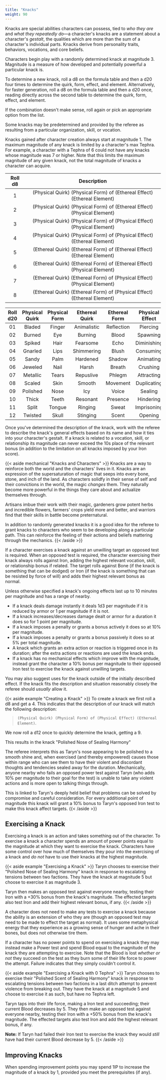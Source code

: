 ```yaml
---
title: "Knacks"
weight: 90
---
```


Knacks are special abilities characters can possess, tied to _who they are_ and _what they repeatedly do_—a character's knacks are a statement about a character's _gestalt_, the qualities which are more than the sum of a character's individual parts.
Knacks derive from personality traits, behaviors, vocations, and core beliefs.

Characters begin play with a randomly determined knack at magnitude 3.
Magnitude is a measure of how developed and potentially powerful a particular knack is.

To determine a new knack, roll a d8 on the formula table and then a d20 four times to determine the quirk, form, effect, and element.
Alternatively, for faster generation, roll a d8 on the formula table and then a d20 once, reading directly across the second table to determine the quirk, form, effect, and element.

If the combination doesn't make sense, roll again or pick an appropriate option from the list.

Some knacks may be predetermined and provided by the referee as resulting from a particular organization, skill, or vocation.

Knacks gained after character creation always start at magnitude 1.
The maximum magnitude of any knack is limited by a character's max Tephra.
For example, a character with a Tephra of 6 could not have any knacks whose magnitude was 7 or higher.
Note that this limits the maximum magnitude of any given knack, not the total magnitude of knacks a character can acquire.

| Roll d8 |                               Description                                |
|:-------:|:------------------------------------------------------------------------:|
|    1    | (Physical Quirk) (Physical Form) of (Ethereal Effect) (Ethereal Element) |
|    2    | (Physical Quirk) (Physical Form) of (Ethereal Effect) (Physical Element) |
|    3    | (Physical Quirk) (Physical Form) of (Physical Effect) (Physical Element) |
|    4    | (Physical Quirk) (Physical Form) of (Physical Effect) (Ethereal Element) |
|    5    | (Ethereal Quirk) (Ethereal Form) of (Ethereal Effect) (Ethereal Element) |
|    6    | (Ethereal Quirk) (Ethereal Form) of (Ethereal Effect) (Physical Element) |
|    7    | (Ethereal Quirk) (Ethereal Form) of (Physical Effect) (Physical Element) |
|    8    | (Ethereal Quirk) (Ethereal Form) of (Physical Effect) (Ethereal Element) |

| Roll d20 | Physical Quirk | Physical Form | Ethereal Quirk | Ethereal Form | Physical Effect | Ethereal Effect | Physical Element | Ethereal Element |
|:--------:|:--------------:|:-------------:|:--------------:|:-------------:|:---------------:|:---------------:|:----------------:|:----------------:|
|    01    | Bladed         | Finger        | Animalistic    | Reflection    | Piercing        | Revealing       | Flesh            | Memory           |
|    02    | Burned         | Eye           | Burning        | Blood         | Spawning        | Excruciating    | Bone             | Dream            |
|    03    | Spiked         | Hair          | Fearsome       | Echo          | Diminishing     | Soothing        | Brine            | Thunder          |
|    04    | Gnarled        | Lips          | Shimmering     | Blush         | Consuming       | Energizing      | Metal            | Chaos            |
|    05    | Sandy          | Palm          | Hardened       | Shadow        | Animating       | Bewildering     | Plant            | Belief           |
|    06    | Jeweled        | Nail          | Harsh          | Breath        | Crushing        | Withering       | Fungus           | Hope             |
|    07    | Metallic       | Tears         | Repuslive      | Phlegm        | Attracting      | Avenging        | Insect           | Fear             |
|    08    | Scaled         | Skin          | Smooth         | Movement      | Duplicating     | Warding         | Stone            | Pain             |
|    09    | Polished       | Nose          | Icy            | Voice         | Sealing         | Compelling      | Mouth            | Harmony          |
|    10    | Thick          | Teeth         | Resonant       | Presence      | Hindering       | Concealing      | Muscle           | Violence         |
|    11    | Split          | Tongue        | Ringing        | Sweat         | Imprisoning     | Emboldening     | Thorn            | Knowledge        |
|    12    | Twisted        | Skull         | Stinging       | Scent         | Opening         | Deceiving       | Portal           | Intent           |

Once you've determined the description of the knack, work with the referee to describe the knack's general effects based on its name and how it ties into your character's gestalt.
If a knack is related to a vocation, skill, or relationship its magnitude can never exceed the 10s place of the relevant bonus (in addition to the limitation on all knacks imposed by your Iron score).

{{< aside mechanical "Knacks and Characters" >}}
Knacks are a way to reinforce both the world and the characters' lives in it.
Knacks are an expression of the supersaturation of magic that seeps into every bone, stone, and inch of the land.
As characters solidfy in their sense of self and their convictions in the world, the magic _changes_ them.
They naturally become more powerful in the things they care about and actualize themselves through.

Artisans imbue their work with their magic, gardeners grow potent herbs and incredible flowers, farmers' crops yield more and better, and warriors find that their skills in battle become preternatural.

In addition to randomly generated knacks it is a good idea for the referee to grant knacks to characters who seem to be developing along a particular path.
This can reinforce the feeling of their actions and beliefs mattering through the mechanics.
{{< /aside >}}

If a character exercises a knack against an unwilling target an opposed test is required.
When an opposed test is required, the character exercising their knack always rolls against Iron, adding the highest relevant vocation, skill, or relationship bonus if related.
The target rolls against Bone (if the knack is something that can be dodged) or Iron (if the knack is something that can be resisted by force of will) and adds their highest relevant bonus as normal.

Unless otherwise specified a knack's ongoing effects last up to 10 minutes per magnitude and has a range of nearby.

+ If a knack deals damage instantly it deals 1d3 per magnitude if it is reduced by armor or 1 per magnitude if it is not.
+ If a knack increases/decreases damage dealt or armor for a duration it does so for 1 point per magnitude.
+ If a knack imposes a penalty or grants a bonus actively it does so at 10% per magnitude.
+ If a knack imposes a penalty or grants a bonus passively it does so at 5% per total magnitude.
+ A knack which grants an extra action or reaction is triggered once in its duration; after the extra actions or reactions are used the knack ends.
+ If a knack has no mechanical effects which improve with the magnitude, instead grant the character a 10% bonus per magnitude to their opposed Iron test to exercise the knack against unwilling targets.

You may also suggest uses for the knack outside of the initially described effect.
If the knack fits the description and situation reasonably closely the referee should _usually_ allow it.

{{< aside example "Creating a Knack" >}}
To create a knack we first roll a d8 and get a 4.
This indicates that the description of our knack will match the following description:

> `(Physical Quirk) (Physical Form) of (Physical Effect) (Ethereal Element)`.

We now roll a d12 once to quickly determine the knack, getting a 9.

This results in the knack "Polished Nose of Sealing Harmony"

The referee interprets this as Taryn's nose appearing to be polished to a smooth shine and, when exercised (and thereby empowered) causes those within range who can see them to have their violent and discordant thoughts and tendencies sealed away for the duration.
Mechanically, anyone nearby who fails an opposed power test against Taryn (who adds 10% per magnitude to their goal for the test) is unable to take any violent actions and is more open to talking things through.

This is linked to Taryn's deeply held belief that problems can be solved by compromise and careful consideration.
For every additional point of magnitude this knack will grant a 10% bonus to Taryn's opposed Iron test to make this knack affect targets.
{{< /aside >}}

## Exercising a Knack

Exercising a knack is an action and takes something out of the character.
To exercise a knack a character spends an amount of power points equal to the magnitude at which they want to exercise the knack.
Characters have some control over how much of themselves they pour into the exercising of a knack and _do not_ have to use their knacks at the highest magnitude.

{{< aside example "Exercising a Knack" >}}
Taryn chooses to exercise their "Polished Nose of Sealing Harmony" knack in response to escalating tensions between two factions.
They have the knack at magnitude 5 but choose to exercise it as magnitude 3.

Taryn then makes an opposed test against everyone nearby, testing their Iron with a +30% bonus from the knack's magnitude.
The effected targets also test Iron and add their highest relevant bonus, if any.
{{< /aside >}}

A character does not need to make any tests to exercise a knack because the ability is an extension of who they are (though an opposed test may need to be made to effect the target as normal).
It uses some metaphysical energy that they experience as a growing sense of hunger and ache in their bones, but does not otherwise tire them.

If a character has no power points to spend on exercising a knack they may instead make a Power test and spend Blood equal to the magnitude of the knack they are attempting to exercise.
Note that the Blood is lost _whether or not_ they succeed on the test as they burn some of their life force to power the attempt.
Failure indicates that they simply couldn't control it.

{{< aside example "Exercising a Knack with 0 Tephra" >}}
Taryn chooses to exercise their "Polished Scent of Sealing Harmony" knack in response to escalating tensions between two factions in a last ditch attempt to prevent violence from breaking out.
They have the knack at a magnitude 5 and choose to exercise it as such, but have no Tephra left.

Taryn taps into their life force, making a Iron test and succeeding; their current Blood decreases by 5.
They then make an opposed test against everyone nearby, testing their Iron with a +50% bonus from the knack's magnitude.
The effected targets also test Iron and add the highest relevant bonus, if any.

**Note:** If Taryn had failed their Iron test to exercise the knack they would _still_ have had their current Blood decrease by 5.
{{< /aside >}}

## Improving Knacks

When spending improvement points you may spend 1IP to increase the magnitude of a knack by 1, provided you meet the prerequisites (if any).

